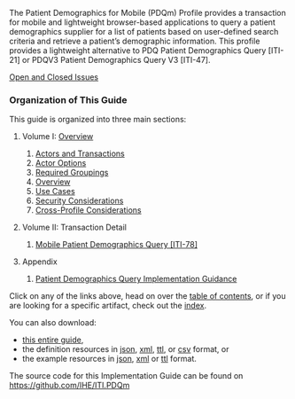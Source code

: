 The Patient Demographics for Mobile (PDQm) Profile provides a transaction for mobile and lightweight browser-based applications to query a patient demographics supplier for a list of patients based on user-defined search criteria and retrieve a patient’s demographic information. This profile provides a lightweight alternative to PDQ Patient Demographics Query [ITI-21] or PDQV3 Patient Demographics Query V3 [ITI-47].

[Open and Closed Issues](issues.html)

### Organization of This Guide
This guide is organized into three main sections:
1. Volume I: [Overview](overview.html)
    1. [Actors and Transactions](actors_and_transactions.html)
    2. [Actor Options](actor_options.html)
    3. [Required Groupings](required_groupings.html)
    4. [Overview](overview.html)
    5. [Use Cases](usecases.html)
    6. [Security Considerations](security_considerations.html)
    7. [Cross-Profile Considerations](grouping.html)

2. Volume II: Transaction Detail
    1. [Mobile Patient Demographics Query \[ITI-78\]](ITI-78.html)

3. Appendix
	  1. [Patient Demographics Query Implementation Guidance](appendixm.html)


Click on any of the links above, head on over the [table of contents](toc.html), or
if you are looking for a specific artifact, check out the [index](artifacts.html).

You can also download:

* [this entire guide](full-ig.zip),
* the definition resources in [json](definitions.json.zip), [xml](definitions.xml.zip), [ttl](definitions.ttl.zip), or [csv](csvs.zip) format, or
* the example resources in [json](examples.json.zip), [xml](examples.xml.zip) or [ttl](examples.ttl.zip) format.

The source code for this Implementation Guide can be found on https://github.com/IHE/ITI.PDQm
